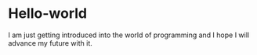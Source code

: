 # Hello-world
I am just getting introduced into the world of programming and I hope I will advance my future with it.
